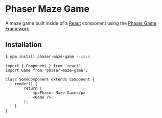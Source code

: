 # Phaser Maze Game

A maze game built inside of a [React](https://reactjs.org/) component using the [Phaser Game Framework](https://phaser.io/phaser3).

## Installation

```bash
$ npm install phaser-maze-game --save
```

```
import { Component } from 'react';
import Game from 'phaser-maze-game';

class SomeComponent extends Component {
    render() {
        return (
            <p>Phaser Maze Game</p>
            <Game />
        );
    }
}

```